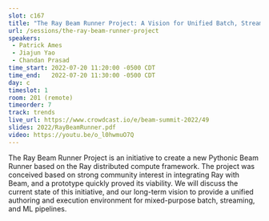 ```yaml
---
slot: c167
title: "The Ray Beam Runner Project: A Vision for Unified Batch, Streaming, and ML"
url: /sessions/the-ray-beam-runner-project
speakers:
 - Patrick Ames
 - Jiajun Yao
 - Chandan Prasad
time_start: 2022-07-20 11:20:00 -0500 CDT
time_end:   2022-07-20 11:30:00 -0500 CDT
day: c
timeslot: 1
room: 201 (remote)
timeorder: 7
track: trends
live_url: https://www.crowdcast.io/e/beam-summit-2022/49
slides: 2022/RayBeamRunner.pdf
video: https://youtu.be/o_l0hwmuO7Q
---
```


The Ray Beam Runner Project is an initiative to create a new Pythonic Beam Runner based on the Ray distributed compute framework. The project was conceived based on strong community interest in integrating Ray with Beam, and a prototype quickly proved its viability. We will discuss the current state of this initiative, and our long-term vision to provide a unified authoring and execution environment for mixed-purpose batch, streaming, and ML pipelines.